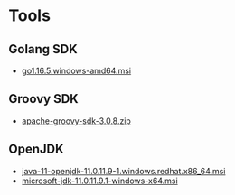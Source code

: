 # Tools

## Golang SDK

- [go1.16.5.windows-amd64.msi](https://golang.org/dl/go1.16.5.windows-amd64.msi)

## Groovy SDK

- [apache-groovy-sdk-3.0.8.zip](https://groovy.jfrog.io/artifactory/dist-release-local/groovy-zips/apache-groovy-sdk-3.0.8.zip)

## OpenJDK

- [java-11-openjdk-11.0.11.9-1.windows.redhat.x86_64.msi](https://access.cdn.redhat.com/content/origin/files/sha256/5b/5bd2b73970526ff8556fc80a0be07441bd6c107d9bc03b2866bb90d16a36ffd5/java-11-openjdk-11.0.11.9-1.windows.redhat.x86_64.msi)
- [microsoft-jdk-11.0.11.9.1-windows-x64.msi](https://download.visualstudio.microsoft.com/download/pr/a80cea37-dc44-4757-8eb7-d9f2607c4c2d/4a7c797bab5caa5a618113b72046a560/microsoft-jdk-11.0.11.9.1-windows-x64.msi)
